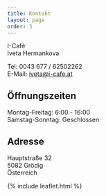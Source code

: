 ```yaml
---
title: Kontakt
layout: page
order: 3
---
```


I-Café  
Iveta Hermankova  
 
Tel: 0043 677 / 62502262  
E-Mail: <a href="mailto:iveta@i-cafe.at">iveta@i-cafe.at</a>

## Öffnungszeiten
Montag-Freitag: 6:00 - 16:00  
Samstag-Sonntag: Geschlossen

## Adresse
Hauptstraße 32  
5082 Grödig  
Österreich

{% include leaflet.html %}
